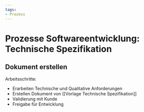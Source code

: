 ```yaml
---
tags:
- Prozess
---
```

# Prozesse Softwareentwicklung: Technische Spezifikation

## Dokument erstellen
Arbeitsschritte:
* Erarbeiten Technische und Qualitative Anforderungen
* Erstellen Dokument von [[Vorlage Technische Spezifikation]]
* Validierung mit Kunde
* Freigabe für Entwicklung